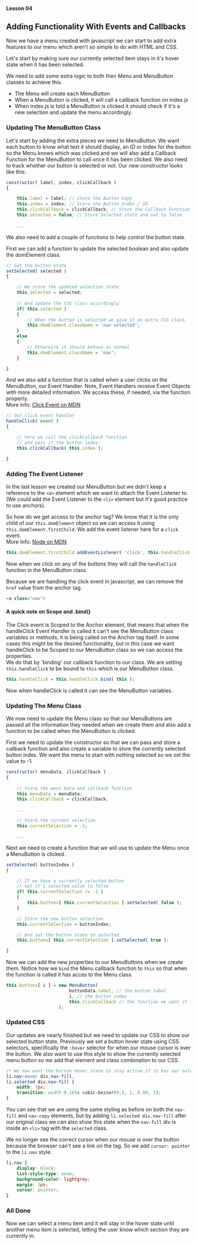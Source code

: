 #### Lesson 04
## Adding Functionality With Events and Callbacks

Now we have a menu created with javascript we can start to add extra features to our menu which aren't so simple to do with HTML and CSS.  

Let's start by making sure our currently selected item stays in it's hover state when it has been selected.  

We need to add some extra logic to both then Menu and MenuButton classes to achieve this.  

- The Menu will create each MenuButton
- When a MenuButton is clicked, it will call a callback function on index.js
- When index.js is told a MenuButton is clicked it should check if it's a new selection and update the menu accordingly.

### Updating The MenuButton Class

Let's start by adding the extra pieces we need to MenuButton. We want each button to know what text it should display, an ID or Index for the button so the Menu knows which was clicked and we will also add a Callback Function for the MenuButton to call once it has been clicked. We also need to track whether our button is selected or not. Our new constructor looks like this:
```javascript
constructor( label, index, clickCallback )
{

    this.label = label; // Store the Button Copy
    this.index = index; // Store the Button Index / ID
    this.clickCallback = clickCallback; // Store the Callback Function
    this.selected = false; // Store Selected state and set to false
    
    ...
```

We also need to add a couple of functions to help control the button state. 

First we can add a function to update the selected boolean and also update the domElement class.  

```javascript
// Set the button state
setSelected( selected )
{

    // We store the updated selection state
    this.selected = selected;
    
    // And update the CSS class accordingly
    if( this.selected ) 
    {
        // When the button is selected we give it an extra CSS class, 'selected'
        this.domElement.className = 'nav selected';
    }
    else
    {
        // Otherwise it should behave as normal
        this.domElement.className = 'nav';
    }

}
```

And we also add a function that is called when a user clicks on the MenuButton, our Event Handler. Note, Event Handlers receive Event Objects with more detailed information. We access these, if needed, via the function property.  
More info: [Click Event on MDN](https://developer.mozilla.org/en-US/docs/Web/API/Element/click_event)

```javascript
// Our click event handler
handleClick( event )
{

    // here we call the clickCallback function
    // and pass it the button index.
    this.clickCallback( this.index );

}
```

### Adding The Event Listener

In the last lesson we created our MenuButton but we didn't keep a reference to the `<a>` element which we want to attach the Event Listener to. (We _could_ add the Event Listener to the `<li>` element but it's good practice to use anchors).  

So how do we get access to the anchor tag? We know that it is the only child of our `this.domElement` object so we can access it using `this.domElement.firstChild`. We add the event listener here for a `click` event.  
More Info: [Node on MDN](https://developer.mozilla.org/en-US/docs/Web/API/Node)
```javascript
this.domElement.firstChild.addEventListener( 'click', this.handleClick );
```

Now when we click on any of the buttons they will call the `handleClick` function in the MenuButton class. 

Because we are handling the click event in javascript, we can remove the `href` value from the anchor tag. 
```js
<a class="nav">
```

#### A quick note on Scope and .bind()

The Click event is Scoped to the Anchor element, that means that when the handleClick Event Handler is called it can't see the MenuButton class variables or methods, it is being called on the Anchor tag itself. In some cases this might be the desired functionality, but in this case we want handleClick to be Scoped to our MenuButton class so we can access the properties.  
We do that by 'binding' our callback function to our class. We are setting `this.handleClick` to be bound to `this` which is our MenuButton class.
```javascript
this.handleClick = this.handleClick.bind( this );
```
Now when handleClick is called it can see the MenuButton variables.  

### Updating The Menu Class

We now need to update the Menu class so that our MenuButtons are passed all the information they needed when we create them and also add a function to be called when the MenuButton is clicked.  

First we need to update the constructor so that we can pass and store a callback function and also create a variable to store the currently selected button index. We want the menu to start with nothing selected so we set the value to -1.
```javascript
constructor( menuData, clickCallback )
{
    
    // Store the menu Data and callback function
    this.menuData = menuData;
    this.clickCallback = clickCallback;

    ...

    // Store the current selection
    this.currentSelection = -1;

    ...
```

Next we need to create a function that we will use to update the Menu once a MenuButton is clicked.

```javascript
setSelected( buttonIndex )
{

    // If we have a currently selected button
    // set it's selected value to false
    if( this.currentSelection != -1 )
    {
        this.buttons[ this.currentSelection ].setSelected( false );
    }

    // Store the new button selection
    this.currentSelection = buttonIndex;

    // And set the button state to selected
    this.buttons[ this.currentSelection ].setSelected( true );

}
```

Now we can add the new properties to our MenuButtons when we create them. Notice how we `bind` the Menu callback function to `this` so that when the function is called it has acces to the Menu class.

```javascript
this.buttons[ i ] = new MenuButton( 
                        buttonData.label, // the button label
                        i, // the button index
                        this.clickCallback // the function we want it to call when clicked
                    );
```

### Updated CSS

Our updates are nearly finished but we need to update our CSS to show our selected button state.
Previously we set a button hover state using CSS selectors, specifically the `:hover` selector for when our mouse cursor is over the button. We also want to use this style to show the currently selected menu button so we add that element and class combination to our CSS.

```css
/* We now want the button hover state to stay active if it has our selected class added */
li.nav:hover div.nav-fill, 
li.selected div.nav-fill {
    width: 7px;
    transition: width 0.165s cubic-bezier(0.5, 1, 0.89, 1);
}
```

You can see that we are using the same styling as before on both the `nav-fill` and `nav-copy` elements, but by adding `li.selected div.nav-fill` after our original class we can also show this state when the `nav-fill` div is inside an `<li>` tag with the  `selected` class. 

We no longer see the correct cursor when our mouse is over the button because the browser can't see a link on the tag. So we add `cursor: pointer` to the `li.nav` style.
```css
li.nav {
    display: block;
    list-style-type: none;
    background-color: lightgrey;
    margin: 3px;
    cursor: pointer;
}
```

### All Done
Now we can select a menu item and it will stay in the hover state until another menu item is selected, letting the user know which section they are currently in.
